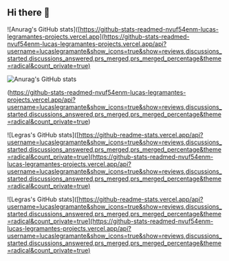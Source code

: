 ## Hi there 👋

![Anurag's GitHub stats]([https://github-stats-readmed-nvuf54enm-lucas-legramantes-projects.vercel.app](https://github-stats-readmed-nvuf54enm-lucas-legramantes-projects.vercel.app/api?username=lucaslegramante&show_icons=true&show=reviews,discussions_started,discussions_answered,prs_merged,prs_merged_percentage&theme=radical&count_private=true)

![Anurag's GitHub stats]([https://github-stats-readmed-nvuf54enm-lucas-legramantes-projects.vercel.app])


(https://github-stats-readmed-nvuf54enm-lucas-legramantes-projects.vercel.app/api?username=lucaslegramante&show_icons=true&show=reviews,discussions_started,discussions_answered,prs_merged,prs_merged_percentage&theme=radical&count_private=true)



![Legras's GitHub stats]([https://github-readme-stats.vercel.app/api?username=lucaslegramante&show_icons=true&show=reviews,discussions_started,discussions_answered,prs_merged,prs_merged_percentage&theme=radical&count_private=true](https://github-stats-readmed-nvuf54enm-lucas-legramantes-projects.vercel.app/api?username=lucaslegramante&show_icons=true&show=reviews,discussions_started,discussions_answered,prs_merged,prs_merged_percentage&theme=radical&count_private=true)

![Legras's GitHub stats]([https://github-readme-stats.vercel.app/api?username=lucaslegramante&show_icons=true&show=reviews,discussions_started,discussions_answered,prs_merged,prs_merged_percentage&theme=radical&count_private=true](https://github-stats-readmed-nvuf54enm-lucas-legramantes-projects.vercel.app/api?username=lucaslegramante&show_icons=true&show=reviews,discussions_started,discussions_answered,prs_merged,prs_merged_percentage&theme=radical&count_private=true)



<!--
**lucaslegramante/lucaslegramante** is a ✨ _special_ ✨ repository because its `README.md` (this file) appears on your GitHub profile.

Here are some ideas to get you started:

- 🔭 I’m currently working on ...
- 🌱 I’m currently learning ...
- 👯 I’m looking to collaborate on ...
- 🤔 I’m looking for help with ...
- 💬 Ask me about ...
- 📫 How to reach me: ...
- 😄 Pronouns: ...
- ⚡ Fun fact: ...
-->
